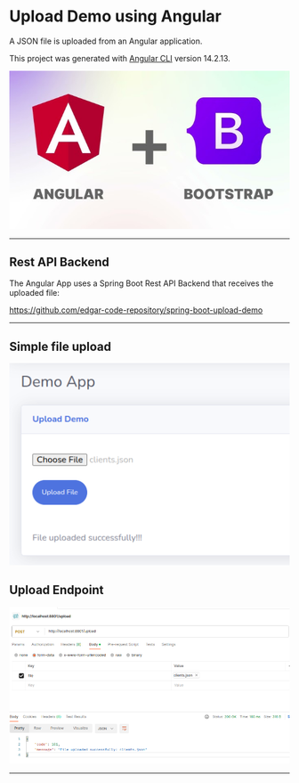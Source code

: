 # Upload Demo using Angular

A JSON file is uploaded from an Angular application.

This project was generated with [Angular CLI](https://github.com/angular/angular-cli) version 14.2.13.

![angular+bootstrap](images/angular+bootstrap.jpg)

--------------------------------------------------------------------------------------------------------

## Rest API Backend

The Angular App uses a Spring Boot Rest API Backend that receives the uploaded file:

https://github.com/edgar-code-repository/spring-boot-upload-demo


-------------------------------------------------------------------------

## Simple file upload

![file-upload](screenshots/upload-form.png)

## Upload Endpoint

![upload-endpoint](screenshots/postman.png)

--------------------------------------------------------------------------------------------------------
